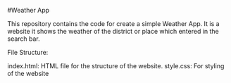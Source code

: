#Weather App

This repository contains the code for create a simple Weather App. It is a website it shows the weather of the district or place which entered in the search bar.

File Structure:

index.html: HTML file for the structure of the website.
style.css: For styling of the website


